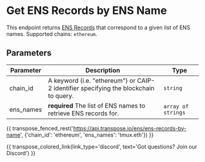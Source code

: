 # Get ENS Records by ENS Name

This endpoint returns [ENS Records](../models/ens_record_model.md) that correspond to a given list of ENS names. Supported chains: `ethereum`.

## Parameters
| Parameter     | Description                                                                          | Type     | 
|---------------|--------------------------------------------------------------------------------------|----------|
| chain_id      | A keyword (i.e. "ethereum") or CAIP-2 identifier specifying the blockchain to query. | `string` | 
| ens_names | **required** The list of ENS names to retrieve ENS records for.   | `array of strings` | 

{{ transpose_fenced_rest('https://api.transpose.io/ens/ens-records-by-name', {'chain_id': 'ethereum', 'ens_names': 'tmux.eth'}) }}

{{ transpose_colored_link(link_type='discord', text='Got questions?  Join our Discord') }}
